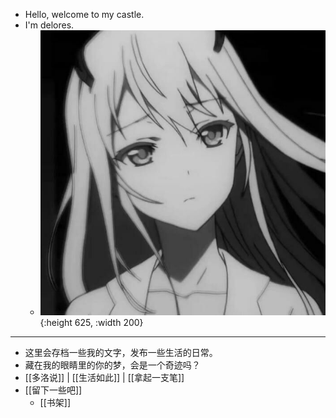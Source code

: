 - Hello, welcome to my castle.
- I'm delores.
	- ![delores0217.jpg](../assets/delores0217_1647934026396_0.jpg){:height 625, :width 200}
- ---
- 这里会存档一些我的文字，发布一些生活的日常。
- 藏在我的眼睛里的你的梦，会是一个奇迹吗？
- [[多洛说]] | [[生活如此]] | [[拿起一支笔]]
- [[留下一些吧]]
	- [[书架]]